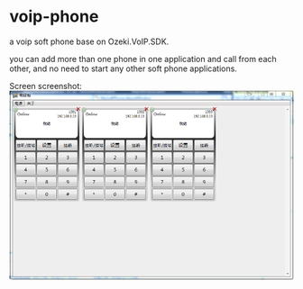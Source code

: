 # voip-phone
a voip soft phone base on Ozeki.VoIP.SDK.

you can add more than one phone in one application and call from each other, and no need to start any other soft phone applications.

Screen screenshot:
![](https://github.com/cxwl3sxl/voip-phone/blob/master/preview.PNG)  
